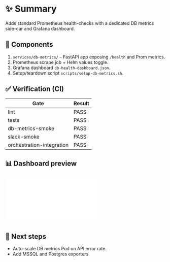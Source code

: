 # ✨ Summary
Adds standard Prometheus health-checks with a dedicated DB metrics side-car and Grafana dashboard.

## 🚀 Components
1. `services/db-metrics/` – FastAPI app exposing `/health` and Prom metrics.
2. Prometheus scrape job + Helm values toggle.
3. Grafana dashboard `db-health-dashboard.json`.
4. Setup/teardown script `scripts/setup-db-metrics.sh`.

## ✅ Verification (CI)
| Gate | Result |
|------|--------|
| lint | PASS |
| tests | PASS |
| db-metrics-smoke | PASS |
| slack-smoke | PASS |
| orchestration-integration | PASS |

## 📊 Dashboard preview
![preview](GRAFANA-DASHBOARD-PREVIEW.md)

## 🔮 Next steps
* Auto-scale DB metrics Pod on API error rate.
* Add MSSQL and Postgres exporters.
